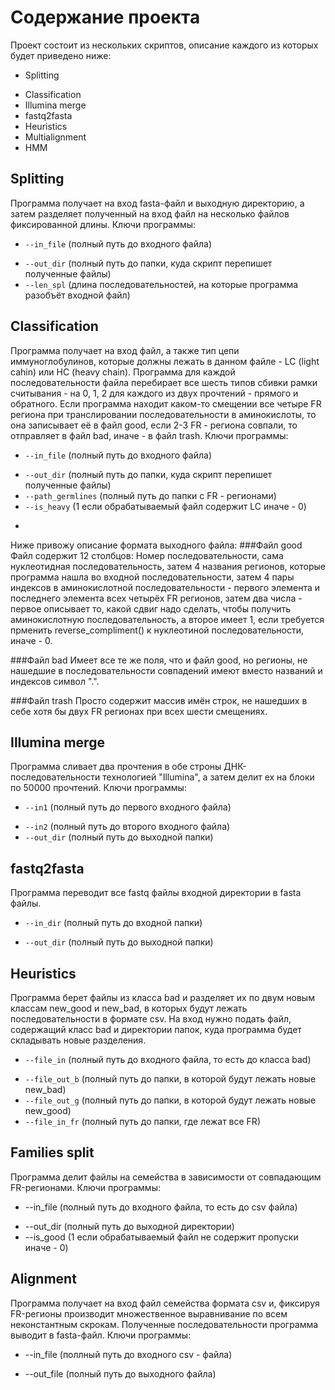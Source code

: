 Содержание проекта
========================
Проект состоит из нескольких скриптов, описание каждого из которых будет приведено ниже:
* Splitting
- Classification
- Illumina merge
- fastq2fasta
- Heuristics
- Multialignment
- HMM

Splitting
------------------------
Программа получает на вход fasta-файл и выходную директорию, а затем разделяет полученный на вход файл на несколько файлов фиксированной длины. Ключи программы:
  * `--in_file` (полный путь до входного файла)
  - `--out_dir` (полный путь до папки, куда скрипт перепишет полученные файлы)
  - `--len_spl` (длина последовательностей, на которые программа разобъёт входной файл)

Classification
---------------------
Программа получает на вход файл, а также тип цепи иммуноглобулинов, которые должны лежать в данном файле - LC (light cahin) или HC (heavy chain). Программа для каждой последовательности файла перебирает все шесть типов сбивки рамки считывания - на 0, 1, 2 для каждого из двух прочтений - прямого и обратного. Если программа находит каком-то смещении все четыре FR региона при транслировании последовательности в аминокислоты, то она записывает её в файл good, если 2-3 FR - региона совпали, то отправляет в файл bad, иначе - в файл trash. Ключи программы:
  * `--in_file` (полный путь до входного файла)
  - `--out_dir` (полный путь до папки, куда скрипт перепишет полученные файлы)
  - `--path_germlines` (полный путь до папки с FR - регионами)
  - `--is_heavy` (1 если обрабатываемый файл содержит LC иначе - 0)
+

Ниже привожу описание формата выходного файла:
###Файл good
Файл содержит 12 столбцов: Номер последовательности, сама нуклеотидная последовательность, затем 4 названия регионов, которые программа нашла во входной последовательности, затем 4 пары индексов в аминокислотной последовательности - первого элемента и последнего элемента всех четырёх FR регионов, затем два числа - первое описывает то, какой сдвиг надо сделать, чтобы получить аминокислотную последовательность, а второе имеет 1, если требуется прменить reverse_compliment() к нуклеотиной последовательности, иначе - 0.

###Файл bad
Имеет все те же поля, что и файл good, но регионы, не нашедшие в последовательности совпадений имеют вместо названий и индексов символ ".".

###Файл trash
Просто содержит массив имён строк, не нашедших в себе хотя бы двух FR регионах при всех шести смещениях.

Illumina merge
---------------------
Программа сливает два прочтения в обе строны ДНК-последовательности технологией "Illumina", а затем делит ех на блоки по 50000 прочтений. Ключи программы:
  * `--in1` (полный путь до первого входного файла)
  - `--in2` (полный путь до второго входного файла)
  - `--out_dir` (полный путь до выходной папки)

fastq2fasta
---------------------
Программа переводит все fastq файлы входной директории в fasta файлы.
  * `--in_dir` (полный путь до входной папки)
  - `--out_dir` (полный путь до выходной папки)


Heuristics
---------------------
Программа берет файлы из класса bad и разделяет их по двум новым классам new_good и new_bad, в которых будут лежать последовательности в формате csv.  На вход нужно подать файл, содержащий класс bad и директории папок, куда программа будет складывать новые разделения.
 * `--file_in` (полный путь до входного файла, то есть до класса bad)
 - `--file_out_b` (полный путь до папки, в которой будут лежать новые new_bad)
 - `--file_out_g` (полный путь до папки, в которой будут лежать новые new_good)
 - `--file_in_fr` (полный путь до папки, где лежат все FR) 
 
Families split
---------------------
Программа делит файлы на семейства в зависимости от совпадающим FR-регионами. Ключи программы:

* --in_file (полный путь до входного файла, то есть до csv файла)
- --out_dir (полный путь до выходной директории)
- --is_good (1 если обрабатываемый файл не содержит пропуски иначе - 0)

Alignment
---------------------
Программа получает на вход файл семейства формата csv и, фиксируя FR-регионы производит множественное выравнивание по всем неконстантным скрокам. Полученные последовательности программа выводит в fasta-файл. Ключи программы:
* --in_file (поллный путь до входного csv - файла)
- --out_file (полный путь до выходного файла)
